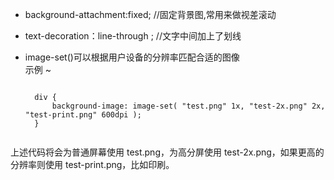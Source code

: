 * background-attachment:fixed; //固定背景图,常用来做视差滚动
* text-decoration：line-through ; //文字中间加上了划线
* image-set()可以根据用户设备的分辨率匹配合适的图像  
示例  ~

	<code>
	div {
		background-image: image-set( "test.png" 1x, "test-2x.png" 2x, "test-print.png" 600dpi );
	}
	</code>
<p>
   上述代码将会为普通屏幕使用 test.png，为高分屏使用 test-2x.png，如果更高的分辨率则使用 test-print.png，比如印刷。
</p>	
